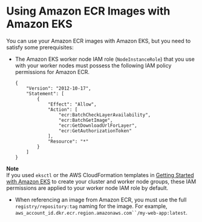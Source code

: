 # Using Amazon ECR Images with Amazon EKS<a name="ECR_on_EKS"></a>

You can use your Amazon ECR images with Amazon EKS, but you need to satisfy some prerequisites:
+ The Amazon EKS worker node IAM role \(`NodeInstanceRole`\) that you use with your worker nodes must possess the following IAM policy permissions for Amazon ECR\.

  ```
  {
      "Version": "2012-10-17",
      "Statement": [
          {
              "Effect": "Allow",
              "Action": [
                  "ecr:BatchCheckLayerAvailability",
                  "ecr:BatchGetImage",
                  "ecr:GetDownloadUrlForLayer",
                  "ecr:GetAuthorizationToken"
              ],
              "Resource": "*"
          }
      ]
  }
  ```
**Note**  
If you used `eksctl` or the AWS CloudFormation templates in [Getting Started with Amazon EKS](https://docs.aws.amazon.com/eks/latest/userguide/getting-started.html) to create your cluster and worker node groups, these IAM permissions are applied to your worker node IAM role by default\.
+ When referencing an image from Amazon ECR, you must use the full `registry/repository:tag` naming for the image\. For example, `aws_account_id.dkr.ecr.region.amazonaws.com``/my-web-app:latest`\.